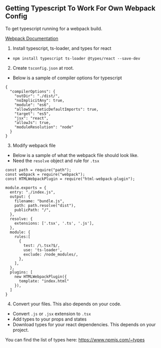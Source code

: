 ## Getting Typescript To Work For Own Webpack Config

To get typescript running for a webpack build.

[Webpack Documentation](https://webpack.js.org/guides/typescript/)

1. Install typescript, ts-loader, and types for react
- `npm install typescript ts-loader @types/react --save-dev`
2. Create `tsconfig.json` at root.
- Below is a sample of compiler options for typescript

```
{
  "compilerOptions": {
    "outDir": "./dist/",
    "noImplicitAny": true,
    "module": "es6",
    "allowSyntheticDefaultImports": true,
    "target": "es5",
    "jsx": "react",
    "allowJs": true,
    "moduleResolution": "node"
  }
}
```

3. Modify webpack file
- Below is a sample of what the webpack file should look like.
- Need the `resolve` object and rule for `.tsx`

```
const path = require("path");
const webpack = require("webpack");
const HTMLWebpackPlugin = require("html-webpack-plugin");

module.exports = {
  entry: "./index.js",
  output: {
    filename: "bundle.js",
    path: path.resolve("dist"),
    publicPath: "/",
  },
  resolve: {
    extensions: ['.tsx', '.ts', '.js'],
  },
  module: {
    rules:[
      {
        test: /\.tsx?$/,
        use: 'ts-loader',
        exclude: /node_modules/,
      },
    ], 
  },  
  plugins: [
    new HTMLWebpackPlugin({
      template: "index.html"
    }),
  ]
}
```

4. Convert your files. This also depends on your code.
- Convert `.js` or `.jsx` extension to `.tsx`
- Add types to your props and states
- Download types for your react dependencies. This depends on your project. 

You can find the list of types here: https://www.npmjs.com/~types
